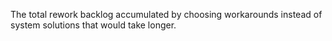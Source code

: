 The total rework backlog accumulated by choosing workarounds instead of system solutions that would take longer.